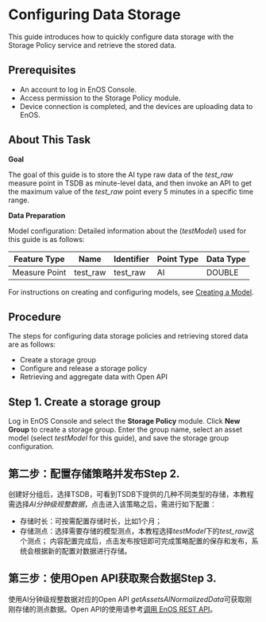 # Configuring Data Storage
This guide introduces how to quickly configure data storage with the Storage Policy service and retrieve the stored data.



## Prerequisites

- An account to log in EnOS Console.
- Access permission to the Storage Policy module.
- Device connection is completed, and the devices are uploading data to EnOS.



## About This Task

**Goal**

The goal of this guide is to store the AI type raw data of the *test_raw* measure point in TSDB as minute-level data, and then invoke an API to get the maximum value of the *test_raw* point every 5 minutes in a specific time range.

**Data Preparation**

Model configuration: Detailed information about the (*testModel*) used for this guide is as follows:

Feature Type|Name|Identifier|Point Type |Data Type	
---|---|---|---|---
Measure Point	 | test_raw | test_raw|AI |DOUBLE

For instructions on creating and configuring models, see [Creating a Model](https://www.envisioniot.com/docs/device-connection/en/latest/model/creating_model).

## Procedure

The steps for configuring data storage policies and retrieving stored data are as follows:
- Create a storage group
- Configure and release a storage policy
- Retrieving and aggregate data with Open API

## Step 1. Create a storage group
Log in EnOS Console and select the **Storage Policy** module. Click **New Group** to create a storage group. Enter the group name, select an asset model (select *testModel* for this guide), and save the storage group configuration.

## 第二步：配置存储策略并发布Step 2.
创建好分组后，选择TSDB，可看到TSDB下提供的几种不同类型的存储，本教程需选择*AI分钟级规整数据*，点击进入该策略之后，需进行如下配置：
- 存储时长：可按需配置存储时长，比如1个月；
- 存储测点：选择需要存储的模型测点，本教程选择*testModel*下的*test_raw*这个测点；
内容配置完成后，点击发布按钮即可完成策略配置的保存和发布，系统会根据新的配置对数据进行存储。

## 第三步：使用Open API获取聚合数据Step 3.
使用AI分钟级规整数据对应的Open API *getAssetsAINormalizedData*可获取刚刚存储的测点数据。Open API的使用请参考[调用 EnOS REST API](https://www.envisioniot.com/docs/app-development/zh_CN/latest/call_enos_api.html)。
